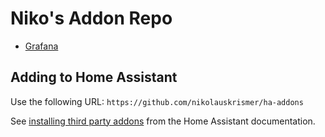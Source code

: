 # Niko's Addon Repo

* [Grafana](https://github.com/nikolauskrismer/ha-addons/tree/main/grafana)

## Adding to Home Assistant

Use the following URL: ```https://github.com/nikolauskrismer/ha-addons```

See [installing third party addons](https://www.home-assistant.io/hassio/installing_third_party_addons/) from the Home Assistant documentation.
